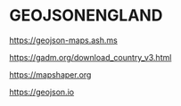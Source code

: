 # GEOJSONENGLAND

https://geojson-maps.ash.ms

https://gadm.org/download_country_v3.html

https://mapshaper.org

https://geojson.io
